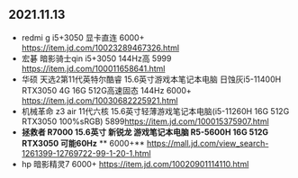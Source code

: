 ## 2021.11.13
* redmi g i5+3050 显卡直连 6000+ <https://item.jd.com/10023289467326.html>
* 宏碁 暗影骑士qin i5+3050 144Hz高 5999 <https://item.jd.com/100011658641.html>
* 华硕 天选2第11代英特尔酷睿 15.6英寸游戏本笔记本电脑 日蚀灰i5-11400H RTX3050 4G 16G 512G高速固态 144Hz 6000+ <https://item.jd.com/10030682225921.html>
* 机械革命 z3 air 11代六核 15.6英寸轻薄游戏笔记本电脑(i5-11260H 16G 512G RTX3050 100%sRGB) 5899<https://item.jd.com/100015375907.html>
* **拯救者 R7000  15.6英寸 新锐龙 游戏笔记本电脑 R5-5600H 16G 512G RTX3050 可能60Hz** ** 6000+** <https://mall.jd.com/view_search-1261399-12769722-99-1-20-1.html>
* hp 暗影精灵7 6000+ <https://item.jd.com/10020901114110.html>

